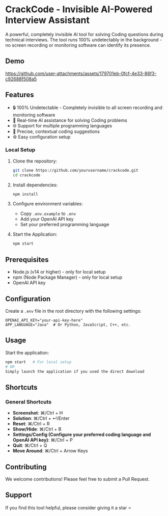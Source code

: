 # CrackCode - Invisible AI-Powered Interview Assistant

A powerful, completely invisible AI tool for solving Coding questions during technical interviews. The tool runs 100% undetectably in the background - no screen recording or monitoring software can identify its presence.

## Demo
https://github.com/user-attachments/assets/179701eb-0fcf-4e33-86f3-c92688f508a5



## Features

- 🔒 100% Undetectable - Completely invisible to all screen recording and monitoring software
- 🤖 Real-time AI assistance for solving Coding problems
- 🌐 Support for multiple programming languages
- 🎯 Precise, contextual coding suggestions
- ⚙️ Easy configuration setup


### Local Setup

1. Clone the repository:
   ```bash
   git clone https://github.com/yourusername/crackcode.git
   cd crackcode
   ```

2. Install dependencies:
   ```bash
   npm install
   ```

3. Configure environment variables:
   - Copy `.env.example` to `.env`
   - Add your OpenAI API key
   - Set your preferred programming language

4. Start the Application:
    ```bash
   npm start
   ```
    

## Prerequisites

- Node.js (v14 or higher) - only for local setup
- npm (Node Package Manager) - only for local setup
- OpenAI API key

## Configuration

Create a `.env` file in the root directory with the following settings:
```env
OPENAI_API_KEY="your-api-key-here"
APP_LANGUAGE="Java"  # Or Python, JavaScript, C++, etc.
```

## Usage

   Start the application:
   ```bash
   npm start   # For local setup
   # OR
   Simply launch the application if you used the direct download
   ```

## Shortcuts

### General Shortcuts

- **Screenshot**: ⌘/Ctrl + H
- **Solution**: ⌘/Ctrl + ↵/Enter
- **Reset**: ⌘/Ctrl + R
- **Show/Hide**: ⌘/Ctrl + B
- **Settings/Config (Configure your preferred coding language and OpenAI API key)**: ⌘/Ctrl + P 
- **Quit**: ⌘/Ctrl + Q
- **Move Around**: ⌘/Ctrl + Arrow Keys

## Contributing
We welcome contributions! Please feel free to submit a Pull Request.

## Support
If you find this tool helpful, please consider giving it a star ⭐️
